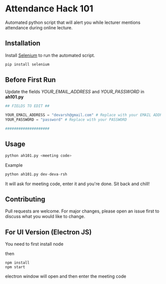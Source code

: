 # Attendance Hack 101

Automated python script that will alert you while lecturer mentions attendance during online lecture.

## Installation

Install [Selenium](https://pypi.org/project/selenium/) to run the automated script.

```bash
pip install selenium
```

## Before First Run

Update the fields *YOUR_EMAIL_ADDRESS* and *YOUR_PASSWORD* in **ah101.py**

```python
## FIELDS TO EDIT ##

YOUR_EMAIL_ADDRESS = "devarsh@gmail.com" # Replace with your EMAIL ADDRESS
YOUR_PASSWORD = "password" # Replace with your PASSWORD

####################
```

## Usage

```python
python ah101.py <meeting code>
```
Example

```python
python ah101.py dev-deva-rsh
```

It will ask for meeting code, enter it and you're done. Sit back and chill!

## Contributing
Pull requests are welcome. For major changes, please open an issue first to discuss what you would like to change.

## For UI Version (Electron JS)

You need to first install node

then 
```
npm install
npm start
```

electron window will open and then enter the meeting code